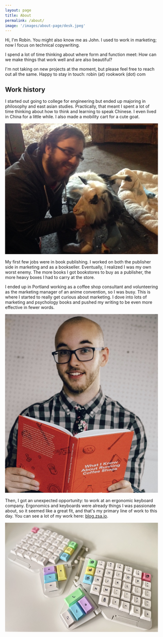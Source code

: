 ```yaml
---
layout: page
title: About
permalink: /about/
image: '/images/about-page/desk.jpeg'
---
```


Hi, I'm Robin. You might also know me as John. I used to work in marketing; now I focus on technical copywriting.

I spend a lot of time thinking about where form and function meet: How can we make things that work well and are also beautiful? 

I'm not taking on new projects at the moment, but please feel free to reach out all the same. Happy to stay in touch: robin (at) rookwork (dot) com

## Work history
I started out going to college for engineering but ended up majoring in philosophy and east asian studies. Practically, that meant I spent a lot of time thinking about how to think and learning to speak Chinese. I even lived in China for a little while. I also made a mobility cart for a cute goat. 

![An image of me posing with a paraplegic goat and the mobility cart I made for him](/images/about-page/goat.jpg)

My first few jobs were in book publishing. I worked on both the publisher side in marketing and as a bookseller. Eventually, I realized I was my own worst enemy. The more books I got bookstores to buy as a publisher, the more heavy boxes I had to carry at the store. 

I ended up in Portland working as a coffee shop consultant and volunteering as the marketing manager of an anime convention, so I was busy. This is where I started to really get curious about marketing. I dove into lots of marketing and psychology books and pushed my writing to be even more effective in fewer words.

![An image of me with the book "What I know about Running Coffe Shops"](/images/about-page/coffee-shops.jpg)

Then, I got an unexpected opportunity: to work at an ergonomic keyboard company. Ergonomics and keyboards were already things I was passionate about, so it seemed like a great fit, and that's my primary line of work to this day. You can see a lot of my work here: [blog.zsa.io](https://blog.zsa.io/). 

![An image of the ZSA Moonlander with custom keycaps](/images/about-page/moonlander.jpeg)